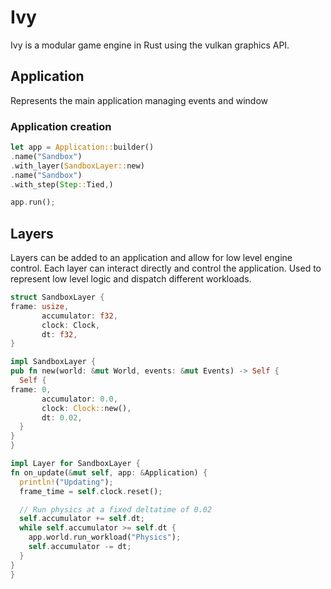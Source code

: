 # Ivy
Ivy is a modular game engine in Rust using the vulkan
graphics API.

## Application
Represents the main application managing events and window

### Application creation
  ```rust
let app = Application::builder()
.name("Sandbox")
.with_layer(SandboxLayer::new)
  .name("Sandbox")
  .with_step(Step::Tied,)

  app.run();
  ```

## Layers
  Layers can be added to an application and allow for low
  level engine control. Each layer can interact directly and
  control the application. Used to represent low level logic
  and dispatch different workloads.

  ```rust
  struct SandboxLayer {
frame: usize,
         accumulator: f32,
         clock: Clock,
         dt: f32,
  }

impl SandboxLayer {
  pub fn new(world: &mut World, events: &mut Events) -> Self {
    Self {
frame: 0,
         accumulator: 0.0,
         clock: Clock::new(),
         dt: 0.02,
    }
  }
}

impl Layer for SandboxLayer {
  fn on_update(&mut self, app: &Application) {
    println!("Updating");
    frame_time = self.clock.reset();

    // Run physics at a fixed deltatime of 0.02
    self.accumulator += self.dt;
    while self.accumulator >= self.dt {
      app.world.run_workload("Physics");
      self.accumulator -= dt;
    }
  }
}
```

